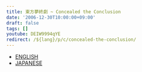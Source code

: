 ```yaml
---
title: 東方夢終劇 ~ Concealed the Conclusion
date: '2006-12-30T10:00:00+09:00'
draft: false
tags: []
youtube: DEIW9994qYE
redirect: /${lang}/p/c/concealed-the-conclusion/
---
```


* [ENGLISH](/en/p/c/concealed-the-conclusion/)
* [JAPANESE](/ja/p/c/concealed-the-conclusion/)
